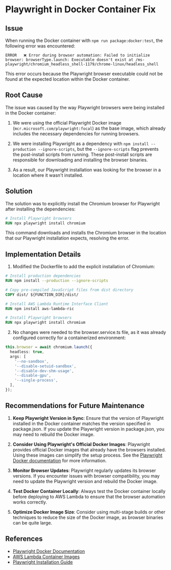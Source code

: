 # Playwright in Docker Container Fix

## Issue

When running the Docker container with `npm run package:docker:test`, the following error was encountered:

```
ERROR   ❌ Error during browser automation: Failed to initialize browser: browserType.launch: Executable doesn't exist at /ms-playwright/chromium_headless_shell-1179/chrome-linux/headless_shell
```

This error occurs because the Playwright browser executable could not be found at the expected location within the Docker container.

## Root Cause

The issue was caused by the way Playwright browsers were being installed in the Docker container:

1. We were using the official Playwright Docker image (`mcr.microsoft.com/playwright:focal`) as the base image, which already includes the necessary dependencies for running browsers.

2. We were installing Playwright as a dependency with `npm install --production --ignore-scripts`, but the `--ignore-scripts` flag prevents the post-install scripts from running. These post-install scripts are responsible for downloading and installing the browser binaries.

3. As a result, our Playwright installation was looking for the browser in a location where it wasn't installed.

## Solution

The solution was to explicitly install the Chromium browser for Playwright after installing the dependencies:

```dockerfile
# Install Playwright browsers
RUN npx playwright install chromium
```

This command downloads and installs the Chromium browser in the location that our Playwright installation expects, resolving the error.

## Implementation Details

1. Modified the Dockerfile to add the explicit installation of Chromium:

```dockerfile
# Install production dependencies
RUN npm install --production --ignore-scripts

# Copy pre-compiled JavaScript files from dist directory
COPY dist/ ${FUNCTION_DIR}/dist/

# Install AWS Lambda Runtime Interface Client
RUN npm install aws-lambda-ric

# Install Playwright browsers
RUN npx playwright install chromium
```

2. No changes were needed to the browser.service.ts file, as it was already configured correctly for a containerized environment:

```typescript
this.browser = await chromium.launch({
  headless: true,
  args: [
    '--no-sandbox',
    '--disable-setuid-sandbox',
    '--disable-dev-shm-usage',
    '--disable-gpu',
    '--single-process',
  ],
});
```

## Recommendations for Future Maintenance

1. **Keep Playwright Version in Sync**: Ensure that the version of Playwright installed in the Docker container matches the version specified in package.json. If you update the Playwright version in package.json, you may need to rebuild the Docker image.

2. **Consider Using Playwright's Official Docker Images**: Playwright provides official Docker images that already have the browsers installed. Using these images can simplify the setup process. See the [Playwright Docker documentation](https://playwright.dev/docs/docker) for more information.

3. **Monitor Browser Updates**: Playwright regularly updates its browser versions. If you encounter issues with browser compatibility, you may need to update the Playwright version and rebuild the Docker image.

4. **Test Docker Container Locally**: Always test the Docker container locally before deploying to AWS Lambda to ensure that the browser automation works correctly.

5. **Optimize Docker Image Size**: Consider using multi-stage builds or other techniques to reduce the size of the Docker image, as browser binaries can be quite large.

## References

- [Playwright Docker Documentation](https://playwright.dev/docs/docker)
- [AWS Lambda Container Images](https://docs.aws.amazon.com/lambda/latest/dg/images-create.html)
- [Playwright Installation Guide](https://playwright.dev/docs/installation)